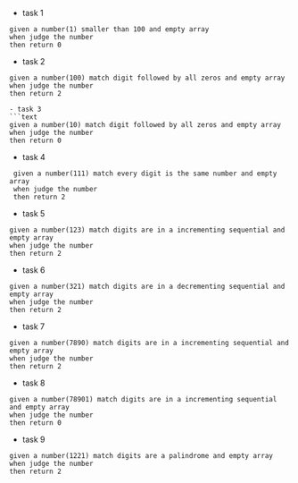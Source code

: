 - task 1
```text
given a number(1) smaller than 100 and empty array
when judge the number
then return 0
```
- task 2
```text
given a number(100) match digit followed by all zeros and empty array
when judge the number
then return 2

- task 3
```text
given a number(10) match digit followed by all zeros and empty array
when judge the number
then return 0
```
 - task 4
```text
 given a number(111) match every digit is the same number and empty array
 when judge the number
 then return 2
```

 - task 5
```text
given a number(123) match digits are in a incrementing sequential and empty array
when judge the number
then return 2
```

 - task 6
```text
given a number(321) match digits are in a decrementing sequential and empty array
when judge the number
then return 2
```

 - task 7
```text
given a number(7890) match digits are in a incrementing sequential and empty array
when judge the number
then return 2
```
 - task 8
```text
given a number(78901) match digits are in a incrementing sequential and empty array
when judge the number
then return 0
```

 - task 9
```text
given a number(1221) match digits are a palindrome and empty array
when judge the number
then return 2
```





















 
 
  
